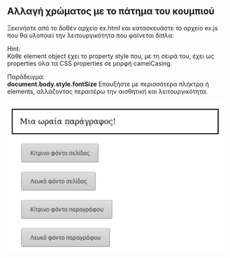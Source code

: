 Αλλαγή χρώματος με το πάτημα του κουμπιού
-----------------------------------------------------------------------------------------------------------------------------------------------------------------------
Ξεκινήστε από το δοθέν αρχείο ex.html και κατασκευάστε το αρχείο ex.js που θα υλοποιεί την λειτουργικότητα που φαίνεται δίπλα:

Hint:  
Κάθε element object έχει το property style που, με τη σειρά του, έχει ως properties όλα τα CSS properties σε μορφή camelCasing. 

Παράδειγμα:  
**document.body.style.fontSize** 
Επαυξήστε με περισσότερα πλήκτρα ή elements, αλλάζοντας περαιτέρω την αισθητική και λειτουργικότητα.

<img src="exercise_06.png">
